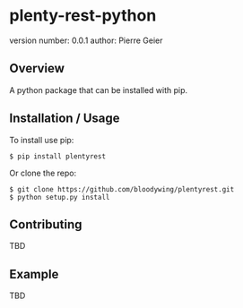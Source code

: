 plenty-rest-python
===============================

version number: 0.0.1
author: Pierre Geier

Overview
--------

A python package that can be installed with pip.

Installation / Usage
--------------------

To install use pip:

    $ pip install plentyrest


Or clone the repo:

    $ git clone https://github.com/bloodywing/plentyrest.git
    $ python setup.py install
    
Contributing
------------

TBD

Example
-------

TBD